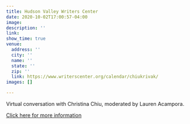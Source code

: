 ```yaml
---
title: Hudson Valley Writers Center
date: 2020-10-02T17:00:57-04:00
image: 
description: ''
link: 
show_time: true
venue:
  address: ''
  city: ''
  name: ''
  state: ''
  zip: ''
  link: https://www.writerscenter.org/calendar/chiukrivak/
images: []

---
```

Virtual conversation with Christina Chiu, moderated by Lauren Acampora.

[Click here for more information](https://www.writerscenter.org/calendar/chiukrivak/ "Writers Center")